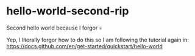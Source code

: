 # hello-world-second-rip
Second hello world because I forgor 💀

Yep, I literally forgor how to do this so I am following the tutorial again in: https://docs.github.com/en/get-started/quickstart/hello-world
